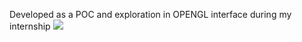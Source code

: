 Developed as a POC and exploration in OPENGL interface during my internship 
![](https://github.com/gagandeep3458/OPenGLDemo2/blob/master/opengl_cube_demo_with_clicks_handling.gif)
